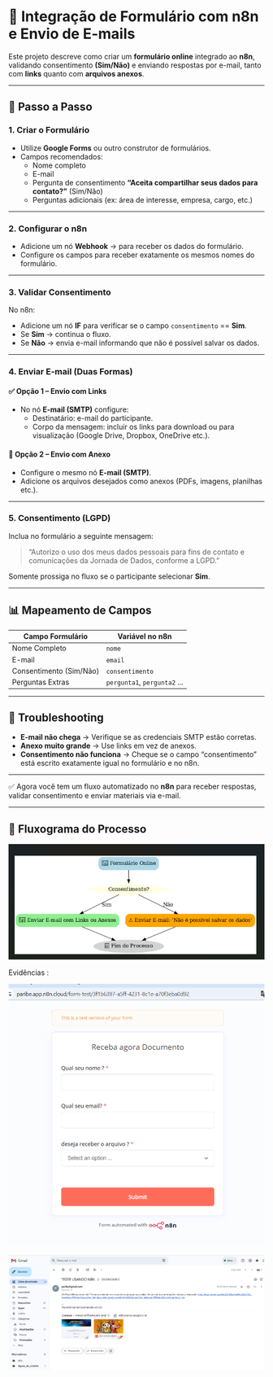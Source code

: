 # 📌 Integração de Formulário com n8n e Envio de E-mails

Este projeto descreve como criar um **formulário online** integrado ao **n8n**, validando consentimento **(Sim/Não)** e enviando respostas por e-mail, tanto com **links** quanto com **arquivos anexos**.

---

## 🚀 Passo a Passo

### 1. Criar o Formulário

* Utilize **Google Forms** ou outro construtor de formulários.
* Campos recomendados:
  * Nome completo
  * E-mail
  * Pergunta de consentimento **“Aceita compartilhar seus dados para contato?”** (Sim/Não)
  * Perguntas adicionais (ex: área de interesse, empresa, cargo, etc.)

---

### 2. Configurar o n8n

* Adicione um nó **Webhook** → para receber os dados do formulário.
* Configure os campos para receber exatamente os mesmos nomes do formulário.

---

### 3. Validar Consentimento

No n8n:

* Adicione um nó **IF** para verificar se o campo `consentimento` == **Sim**.
* Se **Sim** → continua o fluxo.
* Se **Não** → envia e-mail informando que não é possível salvar os dados.

---

### 4. Enviar E-mail (Duas Formas)

#### ✅ Opção 1 – Envio com Links

* No nó **E-mail (SMTP)** configure:
  * Destinatário: e-mail do participante.
  * Corpo da mensagem: incluir os links para download ou para visualização (Google Drive, Dropbox, OneDrive etc.).

#### 📎 Opção 2 – Envio com Anexo

* Configure o mesmo nó **E-mail (SMTP)**.
* Adicione os arquivos desejados como anexos (PDFs, imagens, planilhas etc.).

---

### 5. Consentimento (LGPD)

Inclua no formulário a seguinte mensagem:

> “Autorizo o uso dos meus dados pessoais para fins de contato e comunicações da Jornada de Dados, conforme a LGPD.”

Somente prossiga no fluxo se o participante selecionar **Sim**.

---

## 📊 Mapeamento de Campos

| Campo Formulário        | Variável no n8n              |
| ----------------------- | ---------------------------- |
| Nome Completo           | `nome`                       |
| E-mail                  | `email`                      |
| Consentimento (Sim/Não) | `consentimento`              |
| Perguntas Extras        | `pergunta1`, `pergunta2` ... |

---

## 🔎 Troubleshooting

* **E-mail não chega** → Verifique se as credenciais SMTP estão corretas.
* **Anexo muito grande** → Use links em vez de anexos.
* **Consentimento não funciona** → Cheque se o campo “consentimento” está escrito exatamente igual no formulário e no n8n.

---

✅ Agora você tem um fluxo automatizado no **n8n** para receber respostas, validar consentimento e enviar materiais via e-mail.

---

## 🔄 Fluxograma do Processo

![alt text](image.png)


Evidências :

![alt text](image-3.png)

![alt text](image-2.png)